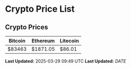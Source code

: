 # Crypto Price List

## Crypto Prices
| Bitcoin | Ethereum | Litecoin |
| ------- | -------- | -------- |
| $83463 | $1871.05 | $86.01 |
**Last Updated:** 2025-03-29 09:49 UTC
**Last Updated:** $DATE$
